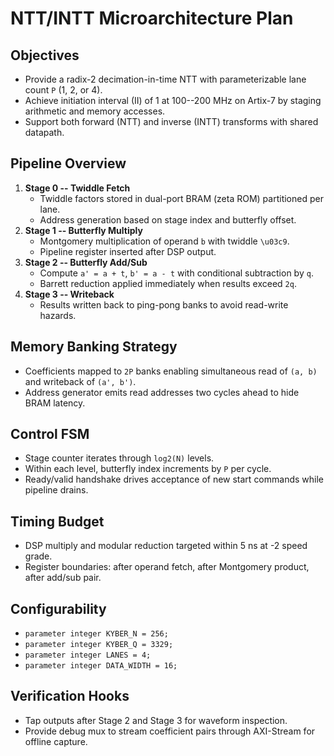 # NTT/INTT Microarchitecture Plan

## Objectives
- Provide a radix-2 decimation-in-time NTT with parameterizable lane count `P` (1, 2, or 4).
- Achieve initiation interval (II) of 1 at 100--200 MHz on Artix-7 by staging arithmetic and memory accesses.
- Support both forward (NTT) and inverse (INTT) transforms with shared datapath.

## Pipeline Overview
1. **Stage 0 -- Twiddle Fetch**
   - Twiddle factors stored in dual-port BRAM (zeta ROM) partitioned per lane.
   - Address generation based on stage index and butterfly offset.
2. **Stage 1 -- Butterfly Multiply**
   - Montgomery multiplication of operand `b` with twiddle `\u03c9`.
   - Pipeline register inserted after DSP output.
3. **Stage 2 -- Butterfly Add/Sub**
   - Compute `a' = a + t`, `b' = a - t` with conditional subtraction by `q`.
   - Barrett reduction applied immediately when results exceed `2q`.
4. **Stage 3 -- Writeback**
   - Results written back to ping-pong banks to avoid read-write hazards.

## Memory Banking Strategy
- Coefficients mapped to `2P` banks enabling simultaneous read of `(a, b)` and writeback of `(a', b')`.
- Address generator emits read addresses two cycles ahead to hide BRAM latency.

## Control FSM
- Stage counter iterates through `log2(N)` levels.
- Within each level, butterfly index increments by `P` per cycle.
- Ready/valid handshake drives acceptance of new start commands while pipeline drains.

## Timing Budget
- DSP multiply and modular reduction targeted within 5 ns at -2 speed grade.
- Register boundaries: after operand fetch, after Montgomery product, after add/sub pair.

## Configurability
- `parameter integer KYBER_N = 256;`
- `parameter integer KYBER_Q = 3329;`
- `parameter integer LANES = 4;`
- `parameter integer DATA_WIDTH = 16;`

## Verification Hooks
- Tap outputs after Stage 2 and Stage 3 for waveform inspection.
- Provide debug mux to stream coefficient pairs through AXI-Stream for offline capture.
